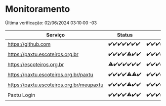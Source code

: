 # Monitoramento

Última verificação: 02/06/2024 03:10:00 -03

|Serviço|Status|Últimas 24h|
|---|---|---|
|https://github.com|<span title="2024-05-26: OK=24">✔️</span><span title="2024-05-27: OK=24">✔️</span><span title="2024-05-28: OK=24">✔️</span><span title="2024-05-29: OK=24">✔️</span><span title="2024-05-30: OK=24">✔️</span><span title="2024-05-31: OK=24">✔️</span><span title="2024-06-01: OK=7">✔️</span>|<span title="01/06/2024 04:05:00 -03 : 200">✔️</span><span title="01/06/2024 05:08:00 -03 : 200">✔️</span><span title="01/06/2024 06:08:00 -03 : 200">✔️</span><span title="01/06/2024 07:07:00 -03 : 200">✔️</span><span title="01/06/2024 08:07:00 -03 : 200">✔️</span><span title="01/06/2024 09:11:00 -03 : 200">✔️</span><span title="01/06/2024 10:06:00 -03 : 200">✔️</span><span title="01/06/2024 11:06:00 -03 : 200">✔️</span><span title="01/06/2024 12:05:00 -03 : 200">✔️</span><span title="01/06/2024 13:07:00 -03 : 200">✔️</span><span title="01/06/2024 14:04:00 -03 : 200">✔️</span><span title="01/06/2024 15:08:00 -03 : 200">✔️</span><span title="01/06/2024 16:07:00 -03 : 200">✔️</span><span title="01/06/2024 17:06:00 -03 : 200">✔️</span><span title="01/06/2024 18:06:00 -03 : 200">✔️</span><span title="01/06/2024 19:05:00 -03 : 200">✔️</span><span title="01/06/2024 20:07:00 -03 : 200">✔️</span><span title="01/06/2024 21:35:00 -03 : 200">✔️</span><span title="01/06/2024 22:55:00 -03 : 200">✔️</span><span title="01/06/2024 23:27:00 -03 : 200">✔️</span><span title="02/06/2024 00:08:00 -03 : 200">✔️</span><span title="02/06/2024 01:08:00 -03 : 200">✔️</span><span title="02/06/2024 02:06:00 -03 : 200">✔️</span><span title="02/06/2024 03:10:00 -03 : 200">✔️</span>|
|https://paxtu.escoteiros.org.br|<span title="2024-05-26: OK=24">✔️</span><span title="2024-05-27: OK=24">✔️</span><span title="2024-05-28: OK=24">✔️</span><span title="2024-05-29: OK=24">✔️</span><span title="2024-05-30: OK=22, Falhas=2">⚠️</span><span title="2024-05-31: OK=24">✔️</span><span title="2024-06-01: OK=7">✔️</span>|<span title="01/06/2024 04:05:00 -03 : 200">✔️</span><span title="01/06/2024 05:08:00 -03 : 200">✔️</span><span title="01/06/2024 06:08:00 -03 : 200">✔️</span><span title="01/06/2024 07:07:00 -03 : 200">✔️</span><span title="01/06/2024 08:07:00 -03 : 200">✔️</span><span title="01/06/2024 09:11:00 -03 : 200">✔️</span><span title="01/06/2024 10:06:00 -03 : 200">✔️</span><span title="01/06/2024 11:06:00 -03 : 200">✔️</span><span title="01/06/2024 12:05:00 -03 : 200">✔️</span><span title="01/06/2024 13:07:00 -03 : 200">✔️</span><span title="01/06/2024 14:04:00 -03 : 200">✔️</span><span title="01/06/2024 15:08:00 -03 : 200">✔️</span><span title="01/06/2024 16:07:00 -03 : 200">✔️</span><span title="01/06/2024 17:06:00 -03 : 200">✔️</span><span title="01/06/2024 18:06:00 -03 : 200">✔️</span><span title="01/06/2024 19:05:00 -03 : 200">✔️</span><span title="01/06/2024 20:07:00 -03 : 200">✔️</span><span title="01/06/2024 21:35:00 -03 : 200">✔️</span><span title="01/06/2024 22:55:00 -03 : 200">✔️</span><span title="01/06/2024 23:27:00 -03 : 200">✔️</span><span title="02/06/2024 00:08:00 -03 : 200">✔️</span><span title="02/06/2024 01:08:00 -03 : 200">✔️</span><span title="02/06/2024 02:06:00 -03 : 200">✔️</span><span title="02/06/2024 03:10:00 -03 : 200">✔️</span>|
|https://escoteiros.org.br|<span title="2024-05-26: OK=23, Falhas=1">⚠️</span><span title="2024-05-27: OK=24">✔️</span><span title="2024-05-28: OK=24">✔️</span><span title="2024-05-29: OK=24">✔️</span><span title="2024-05-30: OK=24">✔️</span><span title="2024-05-31: OK=24">✔️</span><span title="2024-06-01: OK=7">✔️</span>|<span title="01/06/2024 04:05:00 -03 : 200">✔️</span><span title="01/06/2024 05:08:00 -03 : 200">✔️</span><span title="01/06/2024 06:08:00 -03 : 200">✔️</span><span title="01/06/2024 07:07:00 -03 : 200">✔️</span><span title="01/06/2024 08:07:00 -03 : 200">✔️</span><span title="01/06/2024 09:11:00 -03 : 200">✔️</span><span title="01/06/2024 10:06:00 -03 : 200">✔️</span><span title="01/06/2024 11:06:00 -03 : 200">✔️</span><span title="01/06/2024 12:05:00 -03 : 200">✔️</span><span title="01/06/2024 13:07:00 -03 : 200">✔️</span><span title="01/06/2024 14:04:00 -03 : 200">✔️</span><span title="01/06/2024 15:08:00 -03 : 200">✔️</span><span title="01/06/2024 16:07:00 -03 : 200">✔️</span><span title="01/06/2024 17:06:00 -03 : 200">✔️</span><span title="01/06/2024 18:06:00 -03 : 200">✔️</span><span title="01/06/2024 19:05:00 -03 : 200">✔️</span><span title="01/06/2024 20:07:00 -03 : 200">✔️</span><span title="01/06/2024 21:35:00 -03 : 200">✔️</span><span title="01/06/2024 22:55:00 -03 : 200">✔️</span><span title="01/06/2024 23:27:00 -03 : 200">✔️</span><span title="02/06/2024 00:08:00 -03 : 200">✔️</span><span title="02/06/2024 01:08:00 -03 : 200">✔️</span><span title="02/06/2024 02:06:00 -03 : 200">✔️</span><span title="02/06/2024 03:10:00 -03 : 200">✔️</span>|
|https://paxtu.escoteiros.org.br/paxtu|<span title="2024-05-26: OK=24">✔️</span><span title="2024-05-27: OK=24">✔️</span><span title="2024-05-28: OK=24">✔️</span><span title="2024-05-29: OK=24">✔️</span><span title="2024-05-30: OK=22, Falhas=2">⚠️</span><span title="2024-05-31: OK=23, Falhas=1">⚠️</span><span title="2024-06-01: OK=7">✔️</span>|<span title="01/06/2024 04:05:00 -03 : 200">✔️</span><span title="01/06/2024 05:08:00 -03 : 200">✔️</span><span title="01/06/2024 06:09:00 -03 : 200">✔️</span><span title="01/06/2024 07:07:00 -03 : 200">✔️</span><span title="01/06/2024 08:07:00 -03 : 200">✔️</span><span title="01/06/2024 09:11:00 -03 : 200">✔️</span><span title="01/06/2024 10:06:00 -03 : 200">✔️</span><span title="01/06/2024 11:06:00 -03 : 200">✔️</span><span title="01/06/2024 12:05:00 -03 : 200">✔️</span><span title="01/06/2024 13:07:00 -03 : 200">✔️</span><span title="01/06/2024 14:04:00 -03 : 200">✔️</span><span title="01/06/2024 15:08:00 -03 : 200">✔️</span><span title="01/06/2024 16:07:00 -03 : 200">✔️</span><span title="01/06/2024 17:06:00 -03 : 200">✔️</span><span title="01/06/2024 18:06:00 -03 : 200">✔️</span><span title="01/06/2024 19:05:00 -03 : 200">✔️</span><span title="01/06/2024 20:07:00 -03 : 200">✔️</span><span title="01/06/2024 21:35:00 -03 : 200">✔️</span><span title="01/06/2024 22:55:00 -03 : 200">✔️</span><span title="01/06/2024 23:27:00 -03 : 200">✔️</span><span title="02/06/2024 00:08:00 -03 : 200">✔️</span><span title="02/06/2024 01:08:00 -03 : 200">✔️</span><span title="02/06/2024 02:06:00 -03 : 200">✔️</span><span title="02/06/2024 03:10:00 -03 : 200">✔️</span>|
|https://paxtu.escoteiros.org.br/meupaxtu|<span title="2024-05-26: OK=24">✔️</span><span title="2024-05-27: OK=24">✔️</span><span title="2024-05-28: OK=24">✔️</span><span title="2024-05-29: OK=24">✔️</span><span title="2024-05-30: OK=22, Falhas=2">⚠️</span><span title="2024-05-31: OK=24">✔️</span><span title="2024-06-01: OK=7">✔️</span>|<span title="01/06/2024 04:05:00 -03 : 200">✔️</span><span title="01/06/2024 05:08:00 -03 : 200">✔️</span><span title="01/06/2024 06:09:00 -03 : 200">✔️</span><span title="01/06/2024 07:07:00 -03 : 200">✔️</span><span title="01/06/2024 08:07:00 -03 : 200">✔️</span><span title="01/06/2024 09:11:00 -03 : 200">✔️</span><span title="01/06/2024 10:06:00 -03 : 200">✔️</span><span title="01/06/2024 11:06:00 -03 : 200">✔️</span><span title="01/06/2024 12:05:00 -03 : 200">✔️</span><span title="01/06/2024 13:07:00 -03 : 200">✔️</span><span title="01/06/2024 14:04:00 -03 : 200">✔️</span><span title="01/06/2024 15:08:00 -03 : 200">✔️</span><span title="01/06/2024 16:07:00 -03 : 200">✔️</span><span title="01/06/2024 17:06:00 -03 : 200">✔️</span><span title="01/06/2024 18:06:00 -03 : 200">✔️</span><span title="01/06/2024 19:05:00 -03 : 200">✔️</span><span title="01/06/2024 20:07:00 -03 : 200">✔️</span><span title="01/06/2024 21:35:00 -03 : 200">✔️</span><span title="01/06/2024 22:55:00 -03 : 200">✔️</span><span title="01/06/2024 23:27:00 -03 : 200">✔️</span><span title="02/06/2024 00:08:00 -03 : 200">✔️</span><span title="02/06/2024 01:08:00 -03 : 200">✔️</span><span title="02/06/2024 02:06:00 -03 : 200">✔️</span><span title="02/06/2024 03:10:00 -03 : 200">✔️</span>|
|Paxtu Login|<span title="2024-05-26: OK=24">✔️</span><span title="2024-05-27: OK=24">✔️</span><span title="2024-05-28: OK=24">✔️</span><span title="2024-05-29: OK=24">✔️</span><span title="2024-05-30: OK=22, Falhas=2">⚠️</span><span title="2024-05-31: OK=24">✔️</span><span title="2024-06-01: OK=7">✔️</span>|<span title="01/06/2024 04:05:00 -03 : 200">✔️</span><span title="01/06/2024 05:08:00 -03 : 200">✔️</span><span title="01/06/2024 06:09:00 -03 : 200">✔️</span><span title="01/06/2024 07:07:00 -03 : 200">✔️</span><span title="01/06/2024 08:07:00 -03 : 200">✔️</span><span title="01/06/2024 09:11:00 -03 : 200">✔️</span><span title="01/06/2024 10:06:00 -03 : 200">✔️</span><span title="01/06/2024 11:06:00 -03 : 200">✔️</span><span title="01/06/2024 12:05:00 -03 : 200">✔️</span><span title="01/06/2024 13:07:00 -03 : 200">✔️</span><span title="01/06/2024 14:04:00 -03 : 200">✔️</span><span title="01/06/2024 15:08:00 -03 : 200">✔️</span><span title="01/06/2024 16:07:00 -03 : 200">✔️</span><span title="01/06/2024 17:06:00 -03 : 200">✔️</span><span title="01/06/2024 18:06:00 -03 : 200">✔️</span><span title="01/06/2024 19:05:00 -03 : 200">✔️</span><span title="01/06/2024 20:07:00 -03 : 200">✔️</span><span title="01/06/2024 21:35:00 -03 : 200">✔️</span><span title="01/06/2024 22:55:00 -03 : 200">✔️</span><span title="01/06/2024 23:27:00 -03 : 200">✔️</span><span title="02/06/2024 00:08:00 -03 : 200">✔️</span><span title="02/06/2024 01:08:00 -03 : 200">✔️</span><span title="02/06/2024 02:06:00 -03 : 200">✔️</span><span title="02/06/2024 03:10:00 -03 : 200">✔️</span>|
